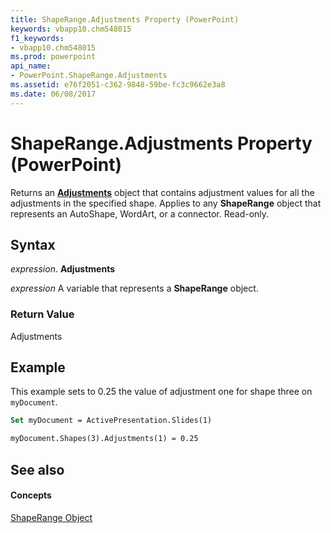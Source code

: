 ```yaml
---
title: ShapeRange.Adjustments Property (PowerPoint)
keywords: vbapp10.chm548015
f1_keywords:
- vbapp10.chm548015
ms.prod: powerpoint
api_name:
- PowerPoint.ShapeRange.Adjustments
ms.assetid: e76f2051-c362-9848-59be-fc3c9662e3a8
ms.date: 06/08/2017
---
```



# ShapeRange.Adjustments Property (PowerPoint)

Returns an  **[Adjustments](PowerPoint.Adjustments.md)** object that contains adjustment values for all the adjustments in the specified shape. Applies to any **ShapeRange** object that represents an AutoShape, WordArt, or a connector. Read-only.


## Syntax

 _expression_. **Adjustments**

 _expression_ A variable that represents a **ShapeRange** object.


### Return Value

Adjustments


## Example

This example sets to 0.25 the value of adjustment one for shape three on  `myDocument`.


```vb
Set myDocument = ActivePresentation.Slides(1)

myDocument.Shapes(3).Adjustments(1) = 0.25
```


## See also


#### Concepts


[ShapeRange Object](PowerPoint.ShapeRange.md)

